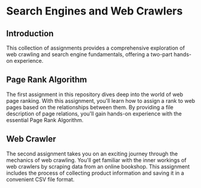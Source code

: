 # Search Engines and Web Crawlers
## Introduction
This collection of assignments provides a comprehensive exploration of web crawling and search engine fundamentals, offering a two-part hands-on experience.

## Page Rank Algorithm
The first assignment in this repository dives deep into the world of web page ranking. With this assignment, you'll learn how to assign a rank to web pages based on the relationships between them. By providing a file description of page relations, you'll gain hands-on experience with the essential Page Rank Algorithm.

## Web Crawler
The second assignment takes you on an exciting journey through the mechanics of web crawling. You'll get familiar with the inner workings of web crawlers by scraping data from an online bookshop. This assignment includes the process of collecting product information and saving it in a convenient CSV file format.